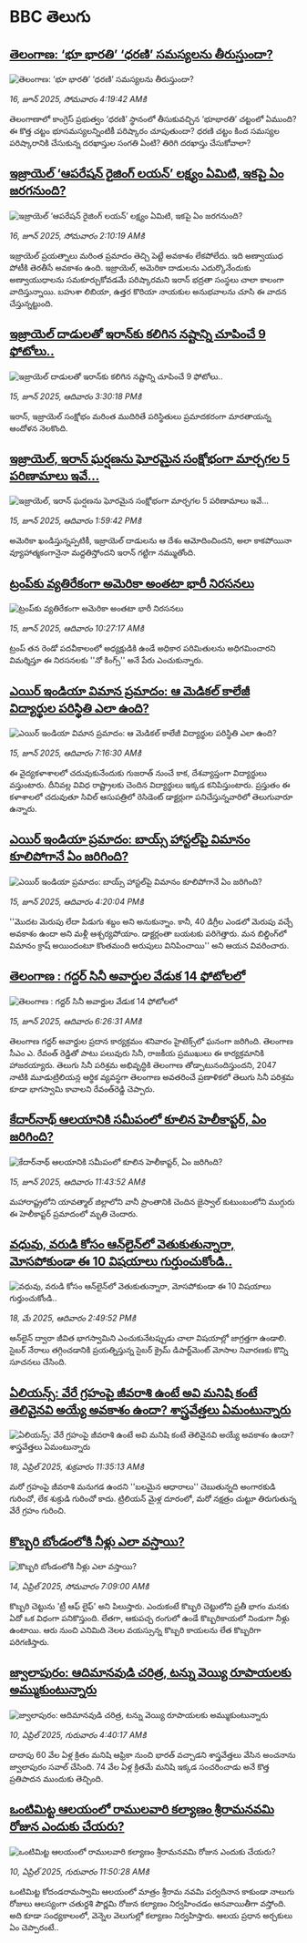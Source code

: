 # BBC తెలుగు## [తెలంగాణ: ‘భూ భారతి’ ‘ధరణి’ సమస్యలను తీరుస్తుందా? ](https://www.bbc.com/telugu/articles/ced23eqxv48o?at_campaign=githubrss)![తెలంగాణ: ‘భూ భారతి’ ‘ధరణి’ సమస్యలను తీరుస్తుందా? ](https://ichef.bbci.co.uk/ace/standard/240/cpsprodpb/e763/live/45cd25d0-479f-11f0-852d-2b00931dcf75.png)_16, జూన్ 2025, సోమవారం 4:19:42 AMకి_తెలంగాణాలో కాంగ్రెస్ ప్రభుత్వం ‘ధరణి’ స్థానంలో తీసుకువచ్చిన  ‘భూభారతి’ చట్టంలో ఏముంది? ఈ కొత్త చట్టం భూసమస్యలన్నింటికీ పరిష్కారం చూపుతుందా?   ధరణి చట్టం కింద సమస్యల పరిష్కారానికి చేసుకున్న దరఖాస్తుల సంగతి ఏంటి? తిరిగి దరఖాస్తు చేసుకోవాలా?## [ఇజ్రాయెల్  ‘ఆపరేషన్ రైజింగ్ లయన్’ లక్ష్యం ఏమిటి, ఇకపై ఏం జరగనుంది? ](https://www.bbc.com/telugu/articles/cp856d1k7d2o?at_campaign=githubrss)![ఇజ్రాయెల్  ‘ఆపరేషన్ రైజింగ్ లయన్’ లక్ష్యం ఏమిటి, ఇకపై ఏం జరగనుంది? ](https://ichef.bbci.co.uk/ace/standard/240/cpsprodpb/0cca/live/6c694de0-492a-11f0-ba1a-d1b39c23f4c6.jpg)_16, జూన్ 2025, సోమవారం 2:10:19 AMకి_ఇజ్రాయెల్  ప్రయత్నాలు మరింత ప్రమాదం తెచ్చి పెట్టే అవకాశం లేకపోలేదు. ఇది అణ్వాయుధ పోటీకి తెరతీసే అవకాశం ఉంది.  ఇజ్రాయెల్, అమెరికా దాడులను ఎదుర్కొనేందుకు అణ్వాయుధాలను సమకూర్చుకోవడమే పరిష్కారమని  ఇరాన్ భద్రతా సంస్థలు చాలా కాలంగా వాదిస్తున్నాయి. బహుశా లిబియా, ఉత్తర కొరియా నాయకుల అనుభవాలను చూసి ఈ వాదన చేస్తున్నట్టుంది.## [ఇజ్రాయెల్ దాడులతో ఇరాన్‌కు కలిగిన నష్టాన్ని చూపించే  9 ఫోటోలు..](https://www.bbc.com/telugu/articles/c3wdwneej9zo?at_campaign=githubrss)![ఇజ్రాయెల్ దాడులతో ఇరాన్‌కు కలిగిన నష్టాన్ని చూపించే  9 ఫోటోలు..](https://ichef.bbci.co.uk/ace/standard/240/cpsprodpb/6d3e/live/287c8400-49e6-11f0-b87c-1926a8d42077.jpg)_15, జూన్ 2025, ఆదివారం 3:30:18 PMకి_ఇరాన్, ఇజ్రాయెల్ సంక్షోభం మరింత ముదిరితే పరిస్థితులు ప్రమాదకరంగా మారతాయన్న ఆందోళన నెలకొంది.## [ఇజ్రాయెల్, ఇరాన్ ఘర్షణను ఘోరమైన సంక్షోభంగా మార్చగల 5 పరిణామాలు ఇవే... ](https://www.bbc.com/telugu/articles/c4g7gdk20y4o?at_campaign=githubrss)![ఇజ్రాయెల్, ఇరాన్ ఘర్షణను ఘోరమైన సంక్షోభంగా మార్చగల 5 పరిణామాలు ఇవే... ](https://ichef.bbci.co.uk/ace/standard/240/cpsprodpb/c6c0/live/5f48f6b0-49de-11f0-84b6-6bf0f66205f1.jpg)_15, జూన్ 2025, ఆదివారం 1:59:42 PMకి_అమెరికా ఖండిస్తున్నప్పటికీ, ఇజ్రాయెల్ దాడులను ఆ దేశం ఆమోదించిందని, అలా కాకపోయినా వ్యూహాత్మకంగానైనా మద్దతిస్తోందని ఇరాన్ గట్టిగా నమ్ముతోంది.## [ట్రంప్‌కు వ్యతిరేకంగా అమెరికా అంతటా భారీ నిరసనలు](https://www.bbc.com/telugu/articles/cqj7j7v08lqo?at_campaign=githubrss)![ట్రంప్‌కు వ్యతిరేకంగా అమెరికా అంతటా భారీ నిరసనలు](https://ichef.bbci.co.uk/ace/standard/240/cpsprodpb/9801/live/84ba4760-49c9-11f0-9228-f93e90cf08a6.jpg)_15, జూన్ 2025, ఆదివారం 10:27:17 AMకి_ట్రంప్ తన రెండో పదవీకాలంలో అధ్యక్షుడికి ఉండే అధికార పరిమితులను అధిగమించారని విమర్శిస్తూ ఈ నిరసనలకు ''నో కింగ్స్'' అనే పేరు ఎంచుకున్నారు.## [ఎయిర్ ఇండియా విమాన ప్రమాదం: ఆ మెడికల్ కాలేజీ విద్యార్థుల పరిస్థితి ఎలా ఉంది?](https://www.bbc.com/telugu/articles/cdj9j34kezdo?at_campaign=githubrss)![ఎయిర్ ఇండియా విమాన ప్రమాదం: ఆ మెడికల్ కాలేజీ విద్యార్థుల పరిస్థితి ఎలా ఉంది?](https://ichef.bbci.co.uk/ace/standard/240/cpsprodpb/698d/live/35153a90-49b4-11f0-85aa-53fe15efa651.png)_15, జూన్ 2025, ఆదివారం 7:16:30 AMకి_ఈ వైద్యకళాశాలలో చదువుకునేందుకు  గుజరాత్ నుంచే కాక, దేశవ్యాప్తంగా విద్యార్థులు  వస్తుంటారు. దీనివల్ల వివిధ రాష్ట్రాలకు చెందిన విద్యార్థులు ఇక్కడ కనిపిస్తుంటారు. ప్రస్తుతం ఈ కళాశాలలో చదువుతూ సివిల్ ఆసుపత్రిలో రెసిడెంట్ డాక్టర్లుగా పనిచేస్తున్నవారిలో  తెలుగువారూ ఉన్నారు.## [ఎయిర్ ఇండియా ప్రమాదం:  బాయ్స్ హాస్టల్‌పై విమానం కూలిపోగానే ఏం జరిగింది? ](https://www.bbc.com/telugu/articles/c249e07dl6qo?at_campaign=githubrss)![ఎయిర్ ఇండియా ప్రమాదం:  బాయ్స్ హాస్టల్‌పై విమానం కూలిపోగానే ఏం జరిగింది? ](https://ichef.bbci.co.uk/ace/standard/240/cpsprodpb/ee79/live/415e0250-4a04-11f0-9471-e380f647874e.jpg)_15, జూన్ 2025, ఆదివారం 4:20:04 PMకి_''మొదట మెరుపు లేదా పిడుగు శబ్దం అని అనుకున్నాం. కానీ, 40 డిగ్రీల ఎండలో మెరుపు వచ్చే అవకాశం ఉందా అని మళ్లీ ఆశ్చర్యపోయాం. డాక్టర్లంతా బయటకు పరిగెత్తారు. మన బిల్డింగ్‌లో విమానం క్రాష్ అయిందంటూ కొంతమంది అరుపులు వినిపించాయి'' అని ఆయన వివరించారు.## [తెలంగాణ : గద్దర్ సినీ అవార్డుల వేడుక 14 ఫోటోలలో ](https://www.bbc.com/telugu/articles/c5y5y8vwndqo?at_campaign=githubrss)![తెలంగాణ : గద్దర్ సినీ అవార్డుల వేడుక 14 ఫోటోలలో ](https://ichef.bbci.co.uk/ace/standard/240/cpsprodpb/122b/live/00025400-4996-11f0-ad41-25e2bc69836c.jpg)_15, జూన్ 2025, ఆదివారం 6:26:31 AMకి_తెలంగాణ గద్దర్ అవార్డుల ప్రదాన కార్యక్రమం శనివారం హైటెక్స్‌లో ఘనంగా జరిగింది. తెలంగాణ సీఎం ఎ. రేవంత్ రెడ్డితో పాటు పలువురు సినీ, రాజకీయ ప్రముఖులు ఈ కార్యక్రమానికి హాజరయ్యారు. తెలుగు సినీ పరిశ్రమ అభివృద్ధికి తెలంగాణ తోడ్పాటునందిస్తుందని, 2047 నాటికి మూడుట్రిలియన్ల ఆర్థిక వ్యవస్థగా తెలంగాణ అవతరించే ప్రణాళికలో తెలుగు సినీ పరిశ్రమ కూడా భాగస్వామి కావాలని రేవంత్‌రెడ్డి చెప్పారు.## [కేదార్‌నాథ్‌ ఆలయానికి సమీపంలో కూలిన హెలీకాప్టర్, ఏం జరిగింది?](https://www.bbc.com/telugu/articles/c87j7dqwxvdo?at_campaign=githubrss)![కేదార్‌నాథ్‌ ఆలయానికి సమీపంలో కూలిన హెలీకాప్టర్, ఏం జరిగింది?](https://ichef.bbci.co.uk/ace/standard/240/cpsprodpb/9cfb/live/018ba030-49a3-11f0-9471-e380f647874e.jpg)_15, జూన్ 2025, ఆదివారం 11:43:52 AMకి_మహారాష్ట్రలోని యావత్మాల్ జిల్లాలోని వానీ ప్రాంతానికి చెందిన జైస్వాల్ కుటుంబంలోని ముగ్గురు ఈ హెలీకాప్టర్ ప్రమాదంలో మృతి చెందారు.## [వధువు, వరుడి కోసం ఆన్‌లైన్‌లో వెతుకుతున్నారా, మోసపోకుండా ఈ 10 విషయాలు గుర్తుంచుకోండి..](https://www.bbc.com/telugu/articles/c5yrny82136o?at_campaign=githubrss)![వధువు, వరుడి కోసం ఆన్‌లైన్‌లో వెతుకుతున్నారా, మోసపోకుండా ఈ 10 విషయాలు గుర్తుంచుకోండి..](https://ichef.bbci.co.uk/ace/standard/240/cpsprodpb/74cc/live/3f04f8a0-28fe-11f0-8c66-ebf25fc2cfef.jpg)_18, మే 2025, ఆదివారం 2:49:52 PMకి_ఆన్‌లైన్ ద్వారా జీవిత భాగస్వామిని ఎంచుకునేటప్పుడు చాలా విషయాల్లో జాగ్రత్తగా ఉండాలి. సైబర్ నేరాలు తగ్గించడానికి ప్రయత్నిస్తున్న సైబర్ క్రైమ్ డిపార్ట్‌మెంట్ మోసాల నివారణకు కొన్ని సూచనలు చేసింది.## [ఏలియన్స్: వేరే గ్రహంపై జీవరాశి ఉంటే అవి మనిషి కంటే తెలివైనవి అయ్యే అవకాశం ఉందా? శాస్త్రవేత్తలు ఏమంటున్నారు](https://www.bbc.com/telugu/articles/cn7xelz1r85o?at_campaign=githubrss)![ఏలియన్స్: వేరే గ్రహంపై జీవరాశి ఉంటే అవి మనిషి కంటే తెలివైనవి అయ్యే అవకాశం ఉందా? శాస్త్రవేత్తలు ఏమంటున్నారు](https://ichef.bbci.co.uk/ace/standard/240/cpsprodpb/b07b/live/a29a56f0-1b9b-11f0-a455-cf1d5f751d2f.png)_18, ఏప్రిల్ 2025, శుక్రవారం 11:35:13 AMకి_మరో గ్రహంపై జీవరాశి మనుగడ ఉందని ''బలమైన ఆధారాలు'' చెబుతున్నది అంగారకుడి గురించో, లేక శుక్రుడి గురించో కాదు. ట్రిలియన్ మైళ్ల దూరంలో, మరో నక్షత్రం చుట్టూ తిరుగుతున్న వేరే గ్రహం గురించి.## [కొబ్బరి బోండంలోకి నీళ్లు ఎలా వస్తాయి?](https://www.bbc.com/telugu/articles/czjn4mzxxy8o?at_campaign=githubrss)![కొబ్బరి బోండంలోకి నీళ్లు ఎలా వస్తాయి?](https://ichef.bbci.co.uk/ace/standard/240/cpsprodpb/46c5/live/684a55e0-18fd-11f0-8b11-7756b7b808cc.jpg)_14, ఏప్రిల్ 2025, సోమవారం 7:09:00 AMకి_కొబ్బరి చెట్టును 'ట్రీ ఆఫ్ లైఫ్' అని పిలుస్తారు. ఎందుకంటే కొబ్బరి చెట్టులోని ప్రతీ భాగం మనకు ఏదో ఒక విధంగా పనికొస్తుంది. లేతగా, ఆకుపచ్చ రంగులో ఉండే కొబ్బరికాయలో నిండుగా నీళ్లు ఉంటాయి. ఆరు నుంచి ఎనిమిది నెలల వయస్సున్న కొబ్బరి కాయలను లేత కొబ్బరిగా పరిగణిస్తారు.## [జ్వాలాపురం: ఆదిమానవుడి చరిత్ర, టన్ను వెయ్యి రూపాయలకు అమ్ముకుంటున్నారు ](https://www.bbc.com/telugu/articles/creqqnwdd5qo?at_campaign=githubrss)![జ్వాలాపురం: ఆదిమానవుడి చరిత్ర, టన్ను వెయ్యి రూపాయలకు అమ్ముకుంటున్నారు ](https://ichef.bbci.co.uk/ace/standard/240/cpsprodpb/765e/live/b472e2d0-15b4-11f0-842b-a7355694993d.jpg)_10, ఏప్రిల్ 2025, గురువారం 4:40:17 AMకి_దాదాపు 60 వేల ఏళ్ల క్రితం మనిషి ఆఫ్రికా నుంచి భారత్ వచ్చాడని శాస్త్రవేత్తలు వేసిన అంచనాను జ్వాలాపురం సవాల్ చేసింది. 74 వేల ఏళ్ల క్రితమే మనిషి ఇక్కడ సంచరించాడు అనే కొత్త ప్రతిపాదన ముందుకు తెచ్చింది.## [ఒంటిమిట్ట ఆలయంలో రాములవారి కల్యాణం శ్రీరామనవమి రోజున ఎందుకు చేయరు?](https://www.bbc.com/telugu/articles/ce822j5e465o?at_campaign=githubrss)![ఒంటిమిట్ట ఆలయంలో రాములవారి కల్యాణం శ్రీరామనవమి రోజున ఎందుకు చేయరు?](https://ichef.bbci.co.uk/ace/standard/240/cpsprodpb/fed5/live/25534d40-1601-11f0-b58a-6113af226972.jpg)_10, ఏప్రిల్ 2025, గురువారం 11:50:28 AMకి_ఒంటిమిట్ట కోదండరామస్వామి ఆలయంలో మాత్రం శ్రీరామ నవమి పర్వదినాన కాకుండా నాలుగు రోజులు ఆలస్యంగా చతుర్దశి పౌర్ణమి రోజున కల్యాణం నిర్వహించడం ఆనవాయితీగా వస్తోంది. అది కూడా సంధ్యకాలంలో, వెన్నెల వెలుగుల్లో కల్యాణం నిర్వహిస్తారు. ఆలయ ప్రధాన అర్చకులు ఏం చెప్పారంటే..